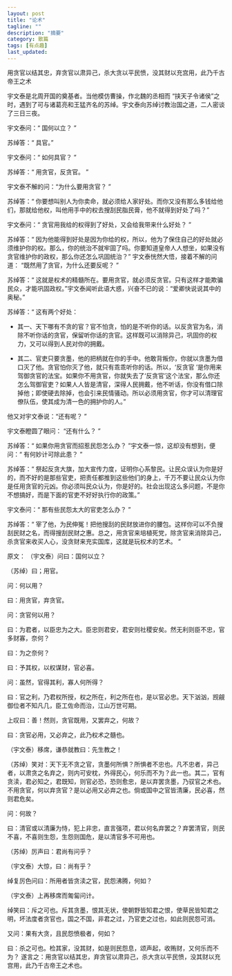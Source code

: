 ```yaml
---
layout: post
title: "论术"
tagline: ""
description: "摘要"
category: 散篇
tags: [有点趣]
last_updated: 
---
```

用贪官以结其忠，弃贪官以肃异己，杀大贪以平民愤，没其财以充宫用，此乃千古帝王之术

宇文泰是北周开国的奠基者。当他模仿曹操，作北魏的丞相而 “挟天子令诸侯”之时，遇到了可与诸葛亮和王猛齐名的苏绰。宇文泰向苏绰讨教治国之道，二人密谈了三日三夜。

宇文泰问：“ 国何以立？ ”

苏绰答：“ 具官。”

宇文泰问：“ 如何具官？ ”

苏绰答：“ 用贪官，反贪官。 ”

宇文泰不解的问：“为什么要用贪官？ ”

苏绰答：“ 你要想叫别人为你卖命，就必须给人家好处。而你又没有那么多钱给他们，那就给他权，叫他用手中的权去搜刮民脂民膏，他不就得到好处了吗？”

宇文泰问：“ 贪官用我给的权得到了好处，又会给我带来什么好处？ ”

苏绰答：“ 因为他能得到好处是因为你给的权，所以，他为了保住自己的好处就必须维护你的权。那么，你的统治不就牢固了吗。你要知道皇帝人人想坐，如果没有贪官维护你的政权，那么你还怎么巩固统治？”
宇文泰恍然大悟，接着不解的问道： “既然用了贪官，为什么还要反呢？ ”

苏绰答：“ 这就是权术的精髓所在。要用贪官，就必须反贪官。只有这样才能欺骗民众，才能巩固政权。”宇文泰闻听此语大惑，兴奋不已的说：“爱卿快说说其中的奥秘。”

苏绰答：“ 这有两个好处：


- 其一、天下哪有不贪的官？官不怕贪，怕的是不听你的话。以反贪官为名，消除不听你话的贪官，保留听你话的贪官。这样既可以消除异己，巩固你的权力，又可以得到人民对你的拥戴。

- 其二、官吏只要贪墨，他的把柄就在你的手中。他敢背叛你，你就以贪墨为借口灭了他。贪官怕你灭了他，就只有乖乖听你的话。所以，‘反贪官 ’是你用来驾御贪官的法宝。如果你不用贪官，你就失去了‘反贪官’这个法宝，那么你还怎么驾御官吏？如果人人皆是清官，深得人民拥戴，他不听话，你没有借口除掉他；即使硬去除掉，也会引来民情骚动。所以必须用贪官，你才可以清理官僚队伍，使其成为清一色的拥护你的人。”

他又对宇文泰说：“还有呢？ ”

宇文泰瞪圆了眼问： “还有什么？ ”

苏绰答：“ 如果你用贪官而招惹民怨怎么办？ ”宇文泰一惊，这却没有想到，便问：“ 有何妙计可除此患？ ”

苏绰答：“ 祭起反贪大旗，加大宣传力度，证明你心系黎民。让民众误认为你是好的，而不好的是那些官吏，把责任都推到这些他们的身上，千万不要让民众认为你是任用贪官的元凶。你必须叫民众认为，你是好的。社会出现这么多问题，不是你不想搞好，而是下面的官吏不好好执行你的政策。”

宇文泰问：“ 那有些民怨太大的官吏怎么办？ ”

苏绰答：“ 宰了他，为民伸冤！把他搜刮的民财放进你的腰包。这样你可以不负搜刮民财之名，而得搜刮民财之惠。总之，用贪官来培植死党，除贪官来消除异己，杀贪官来收买人心，没贪财来充实国库，这就是玩权术的艺术。 ”

原文：
（宇文泰）问曰：国何以立？

（苏绰）曰；用官。

问：何以用？

曰：用贪官，弃贪官。

问：贪官何以用？

曰：为君者，以臣忠为之大。臣忠则君安，君安则社稷安矣。然无利则臣不忠，官
多财寡，奈何？

曰：为之奈何？

曰：予其权，以权谋财，官必喜。

问：虽然，官得其利，寡人何所得？

曰：官之利，乃君权所授，权之所在，利之所在也，是以官必忠。天下汹汹，觊觎
御位者不知凡几，臣工佐命而治，江山万世可期。

上叹曰：善！然则，贪官既用，又罢弃之，何故？

曰：贪官必用，又必弃之，此乃权术之髓也。

（宇文泰）移席，谦恭就教曰：先生教之！

（苏绰）笑对：天下无不贪之官，贪墨何所惧？所惧者不忠也。凡不忠者，异己者，以肃贪之名弃之，则内可安枕，外得民心，何乐而不为？此一也。其二，官有贪渎，君必知之，君既知，则官必恐，恐则愈忠，是以弃罢贪墨，乃驭官之术也。不用贪官，何以弃贪官？是以必用又必弃之也。倘或国中之官皆清廉，民必喜，然则君危矣。

问：何故？

曰：清官或以清廉为恃，犯上非忠，直言强项，君以何名弃罢之？弃罢清官，则民不喜，不喜则生怨，生怨则国危，是以清官多不可用也。

（苏绰）厉声曰：君尚有问乎？

（宇文泰）大惊，曰：尚有乎？

绰复厉色问曰：所用者皆贪渎之官，民怨沸腾，何如？

（宇文泰）上再移席而匍匐问计。

绰笑曰：斥之可也。斥其贪墨，恨其无状，使朝野皆知君之恨，使草民皆知君之明，坏法度者贪官也，国之不国，非君之过，乃官吏之过也，如此则民怨可消。

又问：果有大贪，且民怨愤极者，何如？

曰：杀之可也。检其家，没其财，如是则民怨息，颂声起，收贿财，又何乐而不为？
遂言之：用贪官以结其忠，弃贪官以肃异己，杀大贪以平民愤，没其财以充宫用，此乃千古帝王之术也。
  
